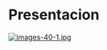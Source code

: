 # Presentacion

[![images-40-1.jpg](https://i.postimg.cc/x8dBsst0/images-40-1.jpg)](https://postimg.cc/ygwfxyM5)
